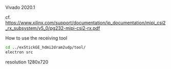 
Vivado 2020.1

cf. https://www.xilinx.com/support/documentation/ip_documentation/mipi_csi2_rx_subsystem/v5_0/pg232-mipi-csi2-rx.pdf


How to use the receiving tool
```bash
cd ../exStickGE_hdmi2dram2udp/tool/
electron src
```
resolution 1280x720